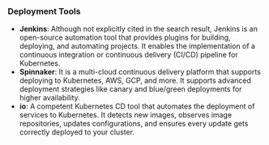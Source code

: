 ### Deployment Tools

* **Jenkins**: Although not explicitly cited in the search result, Jenkins is an open-source automation tool that provides plugins for building, deploying, and automating projects. It enables the implementation of a continuous integration or continuous delivery (CI/CD) pipeline for Kubernetes.
* **Spinnaker**: It is a multi-cloud continuous delivery platform that supports deploying to Kubernetes, AWS, GCP, and more. It supports advanced deployment strategies like canary and blue/green deployments for higher availability.
* **io**: A competent Kubernetes CD tool that automates the deployment of services to Kubernetes. It detects new images, observes image repositories, updates configurations, and ensures every update gets correctly deployed to your cluster.